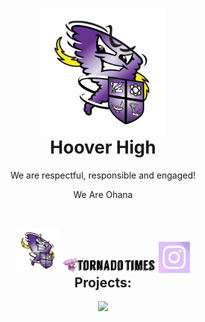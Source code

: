 <p align="center" style="margin-bottom: 0px !important;">
  <img width="200" src="../assets/HooverHS.png" alt="Hoover high logo" align="center">
</p>
<h1 align="center" style="margin-top: 0px;">Hoover High</h1>
<p align="center">We are respectful, responsible and engaged!</p>
<p align="center">We Are Ohana</p>
<br>
<p align="center" style="margin-bottom: 0px !important;">
  <a href="https://hooverhs.org" alt="HooverHighWebsite">
    <img src="../assets/HooverHS.png" width="70" /></a>
  <a href="https://thetornadotimes.net/" alt="Tornado Times Website">
    <img src="../assets/tornadotimes.png" width="150" /></a>
  <a href="https://link.hooverhigh.ml/hhinsta" alt="Instagram">
    <img src="../assets/purple_instagram.jpg" width="50" /></a>
</p>
<div align="center">
  <h2 style="margin-top: 0px;">Projects:</h2>
</div>
<p align="center" style="margin-bottom: 0px !important;">
  <a href="https://link.hooverhigh.ml/hhinsta" alt="Quest App Launcher">
    <img src="https://dabuttonfactory.com/button.png?t=Quest+App+Launcher&f=Ubuntu-Bold&ts=26&tc=fff&hp=45&vp=20&c=11&bgt=unicolored&bgc=924eee" width="170" /></a>
</p>

<!---------------------------------------------------------------------------->

[Button Hover]: https://img.shields.io/badge/Hover_Over_Me!-37a779?style=for-the-badge
[Button Click]: https://img.shields.io/badge/Click_Me!-37a779?style=for-the-badge
[Button Icon]: https://img.shields.io/badge/Installation-EF2D5E?style=for-the-badge&logoColor=white&logo=DocuSign

[Link]: # 'Link with example title.'

<!--[![Button Icon]][Link]-->
